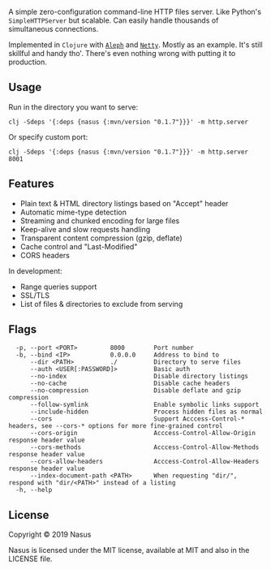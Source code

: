 A simple zero-configuration command-line HTTP files server. Like Python's `SimpleHTTPServer` but scalable. Сan easily handle thousands of simultaneous connections.

Implemented in `Clojure` with [`Aleph`](https://github.com/ztellman/aleph) and [`Netty`](https://github.com/netty/netty). Mostly as an example. It's still skillful and handy tho'. There's even nothing wrong with putting it to production.

## Usage

Run in the directory you want to serve:

```shell
clj -Sdeps '{:deps {nasus {:mvn/version "0.1.7"}}}' -m http.server
```

Or specify custom port:

```shell
clj -Sdeps '{:deps {nasus {:mvn/version "0.1.7"}}}' -m http.server 8001
```

## Features

* Plain text & HTML directory listings based on "Accept" header
* Automatic mime-type detection
* Streaming and chunked encoding for large files
* Keep-alive and slow requests handling
* Transparent content compression (gzip, deflate)
* Cache control and "Last-Modified"
* CORS headers

In development:

* Range queries support
* SSL/TLS
* List of files & directories to exclude from serving

## Flags

```
  -p, --port <PORT>         8000        Port number
  -b, --bind <IP>           0.0.0.0     Address to bind to
      --dir <PATH>          ./          Directory to serve files
      --auth <USER[:PASSWORD]>          Basic auth
      --no-index                        Disable directory listings
      --no-cache                        Disable cache headers
      --no-compression                  Disable deflate and gzip compression
      --follow-symlink                  Enable symbolic links support
      --include-hidden                  Process hidden files as normal
      --cors                            Support Acccess-Control-* headers, see --cors-* options for more fine-grained control
      --cors-origin                     Acccess-Control-Allow-Origin response header value
      --cors-methods                    Acccess-Control-Allow-Methods response header value
      --cors-allow-headers              Acccess-Control-Allow-Headers response header value
      --index-document-path <PATH>      When requesting "dir/", respond with "dir/<PATH>" instead of a listing
  -h, --help
```

## License

Copyright © 2019 Nasus

Nasus is licensed under the MIT license, available at MIT and also in the LICENSE file.

